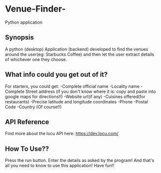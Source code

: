 # Venue-Finder-
Python application
	
## Synopsis
	
A python (desktop) Application (backend) developed to find the venues around the user(eg: Starbucks Coffee) and then let the user extract details of whichever one they choose.

## What info could you get out of it?
For starters, you could get: 
-Complete official name 
-Locality name 
-Complete Street address (if you don't know where it is: copy and paste into google maps for directions!!)
-Website url(if any)
-Cuisines offered(for restaurants)
-Precise latitude and longitude coordinates
-Phone
-Postal Code
-Country (Of course!!)

## API Reference
	
Find more about the locu API here: https://dev.locu.com/

## How To Use??
Press the run button.
Enter the details as asked by the program! And that's all you need to know to use this application! Have fun!!
